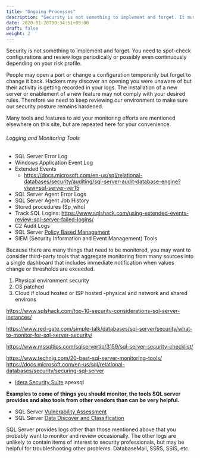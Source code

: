 ```yaml
---
title: "Ongoing Processes"
description: "Security is not something to implement and forget. It must be monitored."
date: 2020-01-28T00:34:51+09:00
draft: false
weight: 2
---
```


Security is not something to implement and forget. You need to spot-check configurations and review logs periodically or possibly even continuously depending on your risk profile.

People may open a port or change a configuration temporarily but forget to change it back.  Hackers may discover an opening you were unaware of but their activity is getting recorded in your logs.  The installation of a new server or enablement of a new feature may not comply with your desired rules.  Therefore we need to keep reviewing our environment to make sure our security posture remains hardened.

Many tools and features to aid your monitoring efforts are mentioned elsewhere on this site, but are repeated here for your convenience.

###### Logging and Monitoring Tools

* SQL Server Error Log
* Windows Application Event Log
* Extended Events
  * https://docs.microsoft.com/en-us/sql/relational-databases/security/auditing/sql-server-audit-database-engine?view=sql-server-ver15
* SQL Server Agent Error Logs 
* SQL Server Agent Job History
* Stored procedures (Sp_who)
* Track SQL Logins: https://www.sqlshack.com/using-extended-events-review-sql-server-failed-logins/
* C2 Audit Logs
* SQL Server [Policy Based Management](https://docs.microsoft.com/en-us/sql/relational-databases/policy-based-management/administer-servers-by-using-policy-based-management?view=sql-server-ver15)
* SIEM (Security Information and Event Management) Tools

Because there are many things that need to be monitored, you may want to consider third-party tools that aggregate monitoring from many sources into a single dashboard that includes immediate notification when values change or thresholds are exceeded.

1. Physical environment security
2. OS patched
3. Cloud if cloud hosted or ISP hosted -physical and network and shared environs

https://www.sqlshack.com/top-10-security-considerations-sql-server-instances/

https://www.red-gate.com/simple-talk/databases/sql-server/security/what-to-monitor-for-sql-server-security/

https://www.mssqltips.com/sqlservertip/3159/sql-server-security-checklist/

https://www.technig.com/20-best-sql-server-monitoring-tools/
https://docs.microsoft.com/en-us/sql/relational-databases/security/securing-sql-server

* [Idera Security Suite](https://www.idera.com/productssolutions/sqlserver/sql-server-security-suite)
apexsql


**Examples to come of things you should monitor, the tools SQL server provides and also tools from other vendors than can be very helpful.**

* SQL Server [Vulnerability Assessment](https://docs.microsoft.com/en-us/sql/relational-databases/security/sql-vulnerability-assessment)
* SQL Server [Data Discover and Classification](https://docs.microsoft.com/en-us/sql/relational-databases/security/sql-data-discovery-and-classification)


SQL Server provides logs other than those mentioned above that you probably want to monitor and review occasionally.  The other logs are unlikely to contain items of interest to security professionals, but may be helpful for troubleshooting other problems.  DatabaseMail, SSRS, SSIS, etc.
